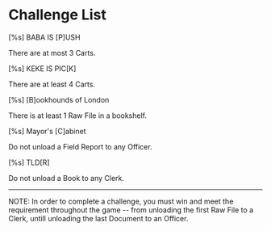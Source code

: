 # Challenge List

[%s] BABA IS [P]USH

There are at most 3 Carts.

[%s] KEKE IS PIC[K]

There are at least 4 Carts.

[%s] [B]ookhounds of London

There is at least 1 Raw File in a bookshelf.

[%s] Mayor's [C]abinet

Do not unload a Field Report to any Officer.

[%s] TLD[R]

Do not unload a Book to any Clerk.

--------------------

NOTE: In order to complete a challenge, you must win and meet the requirement throughout the game -- from unloading the first Raw File to a Clerk, untill unloading the last Document to an Officer.

